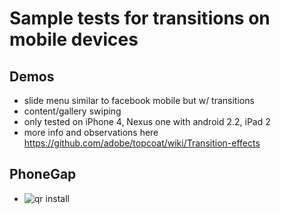 # Sample tests for transitions on mobile devices

## Demos
* slide menu similar to facebook mobile but w/ transitions
* content/gallery swiping
* only tested on iPhone 4, Nexus one with android 2.2, iPad 2
* more info and observations here https://github.com/adobe/topcoat/wiki/Transition-effects

## PhoneGap
* ![qr install](https://chart.googleapis.com/chart?chs=116x116&cht=qr&chl=http://build.phonegap.com/apps/252035/install/?qr_key=RB2NQsofzgrJUNV9MiJB&chld=L|1&choe=UTF-8)
